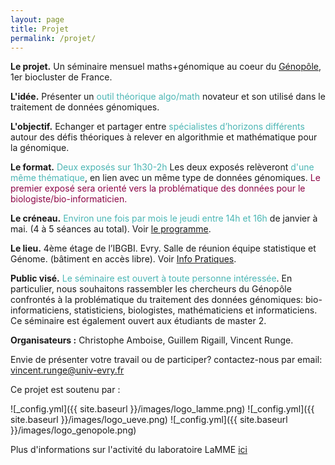 ```yaml
---
layout: page
title: Projet
permalink: /projet/
---
```


**Le projet.** Un séminaire mensuel maths+génomique au coeur du [Génopôle](https://www.genopole.fr/), 1er biocluster de France.

**L'idée.** Présenter un <span style="color:rgb(75, 182, 180)">outil théorique algo/math</span> novateur et son utilisé dans le traitement de données génomiques.

**L'objectif.** Echanger et partager entre <span style="color:rgb(75, 182, 180)">spécialistes d’horizons différents</span> autour des défis théoriques à relever en algorithmie et mathématique pour la génomique.

**Le format.** <span style="color:rgb(75, 182, 180)">Deux exposés sur 1h30-2h</span> Les deux exposés relèveront <span style="color:rgb(75, 182, 180)">d'une même thématique</span>, en lien avec un même type de données génomiques. <span style="color:rgb(140, 5, 70)">Le premier exposé sera orienté vers la problématique des données pour le biologiste/bio-informaticien.</span> 
 
**Le créneau.** <span style="color:rgb(75, 182, 180)">Environ une fois par mois le jeudi entre 14h et 16h</span> de janvier à mai. (4 à 5 séances au total). Voir [le programme](exposes.md).

**Le lieu.**  4ème étage de l’IBGBI. Evry. Salle de réunion équipe statistique et Génome. (bâtiment en accès libre). Voir [Info Pratiques](infos.md).

**Public visé.** <span style="color:rgb(75, 182, 180)">Le séminaire est ouvert à toute personne intéressée</span>. En particulier, nous souhaitons rassembler les chercheurs du Génopôle confrontés à la problématique du traitement des données génomiques: bio-informaticiens, statisticiens, biologistes, mathématiciens et informaticiens. Ce séminaire est également ouvert aux étudiants de master 2.

**Organisateurs :** Christophe Amboise, Guillem Rigaill, Vincent Runge.

Envie de présenter votre travail ou de participer? contactez-nous par email: 
vincent.runge@univ-evry.fr

Ce projet est soutenu par :

![_config.yml]({{ site.baseurl }}/images/logo_lamme.png)
![_config.yml]({{ site.baseurl }}/images/logo_ueve.png)
![_config.yml]({{ site.baseurl }}/images/logo_genopole.png)

Plus d'informations sur l'activité du laboratoire LaMME [ici](http://www.math-evry.cnrs.fr/doku.php)

